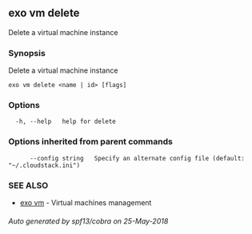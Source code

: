 ## exo vm delete

Delete a virtual machine instance

### Synopsis

Delete a virtual machine instance

```
exo vm delete <name | id> [flags]
```

### Options

```
  -h, --help   help for delete
```

### Options inherited from parent commands

```
      --config string   Specify an alternate config file (default: "~/.cloudstack.ini")
```

### SEE ALSO

* [exo vm](exo_vm.md)	 - Virtual machines management

###### Auto generated by spf13/cobra on 25-May-2018
